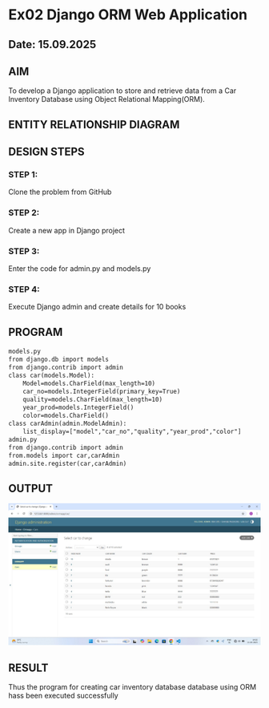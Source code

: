 # Ex02 Django ORM Web Application
## Date: 15.09.2025

## AIM
To develop a Django application to store and retrieve data from a Car Inventory Database using Object Relational Mapping(ORM).

## ENTITY RELATIONSHIP DIAGRAM



## DESIGN STEPS

### STEP 1:
Clone the problem from GitHub

### STEP 2:
Create a new app in Django project

### STEP 3:
Enter the code for admin.py and models.py

### STEP 4:
Execute Django admin and create details for 10 books

## PROGRAM
```
models.py
from django.db import models
from django.contrib import admin
class car(models.Model):
    Model=models.CharField(max_length=10)
    car_no=models.IntegerField(primary_key=True)
    quality=models.CharField(max_length=10)
    year_prod=models.IntegerField()
    color=models.CharField()
class carAdmin(admin.ModelAdmin):
    list_display=["model","car_no","quality","year_prod","color"]
admin.py
from django.contrib import admin
from.models import car,carAdmin
admin.site.register(car,carAdmin)
```

## OUTPUT
![alt text](screenshot(1).jpg)



## RESULT
Thus the program for creating car inventory database database using ORM hass been executed successfully
